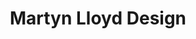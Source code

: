 ---
title: "Martyn Lloyd Design"
url: /porthaethwy-menai-bridge/martyn-lloyd-design/
shop: kitchen
---